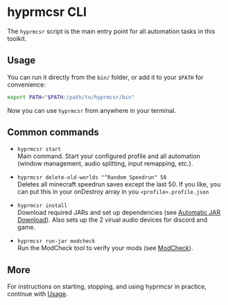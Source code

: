 # hyprmcsr CLI

The `hyprmcsr` script is the main entry point for all automation tasks in this toolkit.

## Usage

You can run it directly from the `bin/` folder, or add it to your `$PATH` for convenience:

```bash
export PATH="$PATH:/path/to/hyprmcsr/bin"
```

Now you can use `hyprmcsr` from anywhere in your terminal.

## Common commands

- `hyprmcsr start`  
  Main command. Start your configured profile and all automation (window management, audio splitting, input remapping, etc.).

- `hyprmcsr delete-old-worlds "^Random Speedrun" 50`  
  Deletes all minecraft speedrun saves except the last 50. If you like, you can put this in your onDestroy array in you `<profile>.profile.json`

- `hyprmcsr install`  
  Download required JARs and set up dependencies (see [Automatic JAR Download](./015-jar-download.md)). Also sets up the 2 virual audio devices for discord and game.

- `hyprmcsr run-jar modcheck`  
  Run the ModCheck tool to verify your mods (see [ModCheck](./015-jar-download.md#modcheck)).

## More

For instructions on starting, stopping, and using hyprmcsr in practice, continue with [Usage](./003-usage.md).
